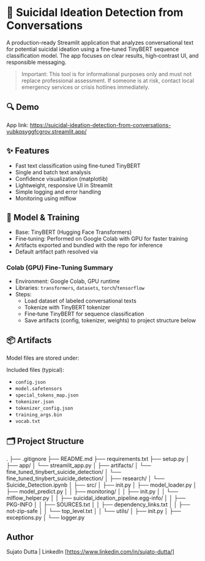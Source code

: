 # 🧠 Suicidal Ideation Detection from Conversations

A production-ready Streamlit application that analyzes conversational text for potential suicidal ideation using a fine‑tuned TinyBERT sequence classification model. The app focuses on clear results, high‑contrast UI, and responsible messaging.

> Important: This tool is for informational purposes only and must not replace professional assessment. If someone is at risk, contact local emergency services or crisis hotlines immediately.


## 🔍 Demo

App link: https://suicidal-ideation-detection-from-conversations-vubkqsyggfcgrov.streamlit.app/


## ✨ Features
- Fast text classification using fine‑tuned TinyBERT
- Single and batch text analysis
- Confidence visualization (matplotlib)
- Lightweight, responsive UI in Streamlit
- Simple logging and error handling
- Monitoring using mlflow

## 🧪 Model & Training
- Base: TinyBERT (Hugging Face Transformers)
- Fine‑tuning: Performed on Google Colab with GPU for faster training
- Artifacts exported and bundled with the repo for inference
- Default artifact path resolved via <mcfile name="model_loader.py" path="src/model_loader.py"></mcfile>

### Colab (GPU) Fine‑Tuning Summary
- Environment: Google Colab, GPU runtime
- Libraries: `transformers`, `datasets`, `torch`/`tensorflow`
- Steps:
  - Load dataset of labeled conversational texts
  - Tokenize with TinyBERT tokenizer
  - Fine‑tune TinyBERT for sequence classification
  - Save artifacts (config, tokenizer, weights) to project structure below

## 📦 Artifacts
Model files are stored under:
<mcfolder name="fine_tuned_tinybert_suicide_detection" path="artifacts/fine_tuned_tinybert_suicide_detection/fine_tuned_tinybert_suicide_detection"></mcfolder>

Included files (typical):
- `config.json`
- `model.safetensors`
- `special_tokens_map.json`
- `tokenizer.json`
- `tokenizer_config.json`
- `training_args.bin`
- `vocab.txt`

## 🗂 Project Structure
.
├── .gitignore
├── README.md
├── requirements.txt
├── setup.py
│
├── app/
│ └── streamlit_app.py
│
├── artifacts/
│ └── fine_tuned_tinybert_suicide_detection/
│ └── fine_tuned_tinybert_suicide_detection/
│
├── research/
│ └── Suicide_Detection.ipynb
│
├── src/
│ ├── init.py
│ ├── model_loader.py
│ ├── model_predict.py
│
│ ├── monitoring/
│ │ ├── init.py
│ │ └── mlflow_helper.py
│
│ ├── suicidal_ideation_pipeline.egg-info/
│ │ ├── PKG-INFO
│ │ ├── SOURCES.txt
│ │ ├── dependency_links.txt
│ │ ├── not-zip-safe
│ │ └── top_level.txt
│
│ └── utils/
│ ├── init.py
│ ├── exceptions.py
│ └── logger.py

## Author
Sujato Dutta | LinkedIn [https://www.linkedin.com/in/sujato-dutta/]
